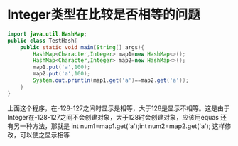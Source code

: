 # Integer类型在比较是否相等的问题

```java
import java.util.HashMap;
public class TestHash{
	public static void main(String[] args){
		HashMap<Character,Integer> map1=new HashMap<>();
		HashMap<Character,Integer> map2=new HashMap<>();
		map1.put('a',100);
		map2.put('a',100);
		System.out.println(map1.get('a')==map2.get('a'));
	}
}
```

 
上面这个程序，在-128-127之间时显示是相等，大于128是显示不相等。这是由于Integer在-128-127之间不会创建对象，大于128时会创建对象，应该用equas
还有另一种方法，那就是 int num1=map1.get('a');int num2=map2.get('a');
这样修改，可以使之显示相等